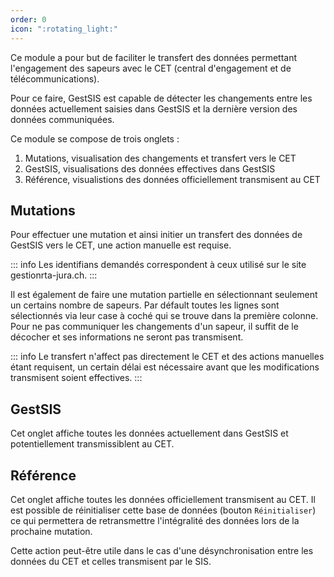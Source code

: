 ```yaml
---
order: 0
icon: ":rotating_light:"
---
```


Ce module a pour but de faciliter le transfert des données permettant l'engagement des sapeurs avec le CET (central d'engagement et de télécommunications).

Pour ce faire, GestSIS est capable de détecter les changements entre les données actuellement saisies dans GestSIS et la dernière version des données communiquées.

Ce module se compose de trois onglets :

1. Mutations, visualisation des changements et transfert vers le CET
2. GestSIS, visualisations des données effectives dans GestSIS
3. Référence, visualistions des données officiellement transmisent au CET

## Mutations

Pour effectuer une mutation et ainsi initier un transfert des données de GestSIS vers le CET, une action manuelle est requise.

::: info
Les identifians demandés correspondent à ceux utilisé sur le site gestionrta-jura.ch.
:::

Il est également de faire une mutation partielle en sélectionnant seulement un certains nombre de sapeurs.
Par défault toutes les lignes sont sélectionnés via leur case à coché qui se trouve dans la première colonne.
Pour ne pas communiquer les changements d'un sapeur, il suffit de le décocher et ses informations ne seront pas transmisent.

::: info
Le transfert n'affect pas directement le CET et des actions manuelles étant requisent, un certain délai est nécessaire avant que les modifications transmisent soient effectives.
:::

## GestSIS

Cet onglet affiche toutes les données actuellement dans GestSIS et potentiellement transmissiblent au CET.

## Référence

Cet onglet affiche toutes les données officiellement transmisent au CET.
Il est possible de réinitialiser cette base de données (bouton `Réinitialiser`) ce qui permettera de retransmettre l'intégralité des données lors de la prochaine mutation.

Cette action peut-être utile dans le cas d'une désynchronisation entre les données du CET et celles transmisent par le SIS.
